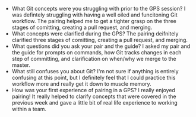 * What Git concepts were you struggling with prior to the GPS session?
I was defintely struggling with having a well oiled and funcitoning Git workflow. The pairing helped me to get a tighter grasp on the three stages of comitting, creating a pull request, and merging.
* What concepts were clarified during the GPS?
The pairing deifnitely clarified three stages of comitting, creating a pull request, and merging.
* What questions did you ask your pair and the guide?
I asked my pair and the guide for prompts on commands, how Git tracks changes in each step of committing, and clarification on when/why we merge to the master.
* What still confuses you about Git?
I'm not sure if anything is entirely confusing at this point, but I definitely feel that I could practice this workflow more and really get it down to muscle memory.
* How was your first experience of pairing in a GPS?
I really enjoyed pairing! It really helped to clarify concepts that were covered in the previous week and gave a little bit of real life experience to working within a team.